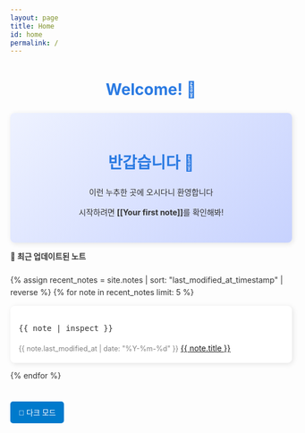 ```yaml
---
layout: page
title: Home
id: home
permalink: /
---
```


# Welcome! 🌱

<div class="welcome-card">
  <h1>반갑습니다 👋</h1>
  <p>이런 누추한 곳에 오시다니 환영합니다</p>
  <p>시작하려면 <strong>[[Your first note]]</strong>를 확인해봐!</p>
</div>

<strong>📌 최근 업데이트된 노트</strong>

<div class="recent-notes">
  {% assign recent_notes = site.notes | sort: "last_modified_at_timestamp" | reverse %}
  {% for note in recent_notes limit: 5 %}
    <div class="note-card">
     <pre>{{ note | inspect }}</pre>
      <span class="note-date">{{ note.last_modified_at | date: "%Y-%m-%d" }}</span>
      <a class="internal-link" href="{{ site.baseurl }}{{ note.url }}">{{ note.title }}</a>
    </div>
  {% endfor %}
</div>

<button id="toggle-dark-mode">🌙 다크 모드</button>

<style>
  /* 기본 스타일 */
  body {
    font-family: 'Inter', sans-serif;
    background-color: #fdfdfd;
    color: #333;
    line-height: 1.6;
    padding: 20px;
  }

  h1 {
    color: #2a7ae2;
    text-align: center;
  }

  /* 환영 메시지 카드 */
  .welcome-card {
    background: linear-gradient(135deg, #eef2ff, #c7d2fe);
    padding: 2em;
    border-radius: 8px;
    text-align: center;
    box-shadow: 2px 2px 10px rgba(0, 0, 0, 0.1);
  }

  /* 최근 노트 리스트 */
  .recent-notes {
    margin-top: 20px;
    display: grid;
    grid-template-columns: repeat(auto-fit, minmax(250px, 1fr));
    gap: 12px;
  }

  .note-card {
    background: #ffffff;
    padding: 15px;
    border-radius: 8px;
    box-shadow: 2px 2px 10px rgba(0, 0, 0, 0.1);
    transition: transform 0.2s ease-in-out;
  }

  .note-card:hover {
    transform: scale(1.03);
  }

  .note-date {
    font-size: 0.9em;
    color: gray;
  }

  /* 버튼 스타일 */
  #toggle-dark-mode {
    margin-top: 20px;
    padding: 10px 15px;
    border: none;
    background-color: #007acc;
    color: white;
    border-radius: 5px;
    cursor: pointer;
  }

  #toggle-dark-mode:hover {
    background-color: #005f99;
  }

  /* 다크 모드 스타일 */
  body.dark-mode {
    background-color: #1e1e1e;
    color: #ffffff;
  }

  .dark-mode a {
    color: #4dabf7;
  }

  .dark-mode .note-card {
    background: #2a2a2a;
    box-shadow: none;
  }

  .dark-mode #toggle-dark-mode {
    background-color: #facc15;
    color: black;
  }
</style>

<script>
  const toggleButton = document.getElementById('toggle-dark-mode');
  toggleButton.addEventListener('click', function () {
    document.body.classList.toggle('dark-mode');
  });
</script>
